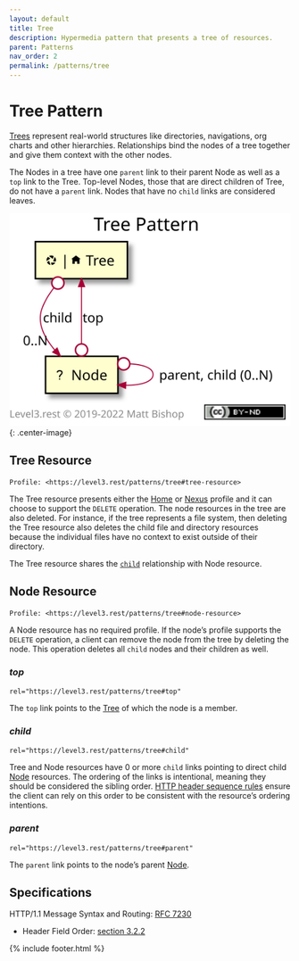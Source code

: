 ```yaml
---
layout: default
title: Tree
description: Hypermedia pattern that presents a tree of resources.
parent: Patterns
nav_order: 2
permalink: /patterns/tree
---
```

# Tree Pattern

[Trees](https://en.wikipedia.org/wiki/Tree_(data_structure)) represent real-world structures like directories, navigations, org charts and other hierarchies. Relationships bind the nodes of a tree together and give them context with the other nodes.

The Nodes in a tree have one `parent` link to their parent Node as well as a `top` link to the Tree. Top-level Nodes, those that are direct children of Tree, do not have a `parent` link. Nodes that have no `child` links are considered leaves.

![](tree/relations.svg){: .center-image}

## Tree Resource

```
Profile: <https://level3.rest/patterns/tree#tree-resource>
```

The Tree resource presents either the [Home](../profiles/home.md) or [Nexus](../profiles/nexus.md) profile and it can choose to support the `DELETE` operation. The node resources in the tree are also deleted. For instance, if the tree represents a file system, then deleting the Tree resource also deletes the child file and directory resources because the individual files have no context to exist outside of their directory.

The Tree resource shares the [`child`](#child) relationship with Node resource.

## Node Resource

```
Profile: <https://level3.rest/patterns/tree#node-resource>
```

A Node resource has no required profile. If the node’s profile supports the `DELETE` operation, a client can remove the node from the tree by deleting the node. This operation deletes all `child` nodes and their children as well.

### *top*

```
rel="https://level3.rest/patterns/tree#top"
```

The `top` link points to the [Tree](#tree-resource) of which the node is a member.

### *child*

```
rel="https://level3.rest/patterns/tree#child"
```

Tree and Node resources have 0 or more `child` links pointing to direct child [Node](#node-resource) resources. The ordering of the links is intentional, meaning they should be considered the sibling order. [HTTP header sequence rules](https://tools.ietf.org/html/rfc7230#section-3.2.2) ensure the client can rely on this order to be consistent with the resource’s ordering intentions.

### *parent*

```
rel="https://level3.rest/patterns/tree#parent"
```

The `parent` link points to the node’s parent [Node](#node-resource).

## Specifications

HTTP/1.1 Message Syntax and Routing: [RFC 7230](https://tools.ietf.org/html/rfc7230)

- Header Field Order: [section 3.2.2](https://tools.ietf.org/html/rfc7230#section-3.2.2)

{% include footer.html %}

